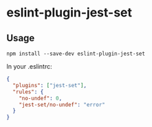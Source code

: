 # eslint-plugin-jest-set

## Usage

```
npm install --save-dev eslint-plugin-jest-set
```

In your .eslintrc:

```json
{
  "plugins": ["jest-set"],
  "rules": {
    "no-undef": 0,
    "jest-set/no-undef": "error"
  }
}
```
